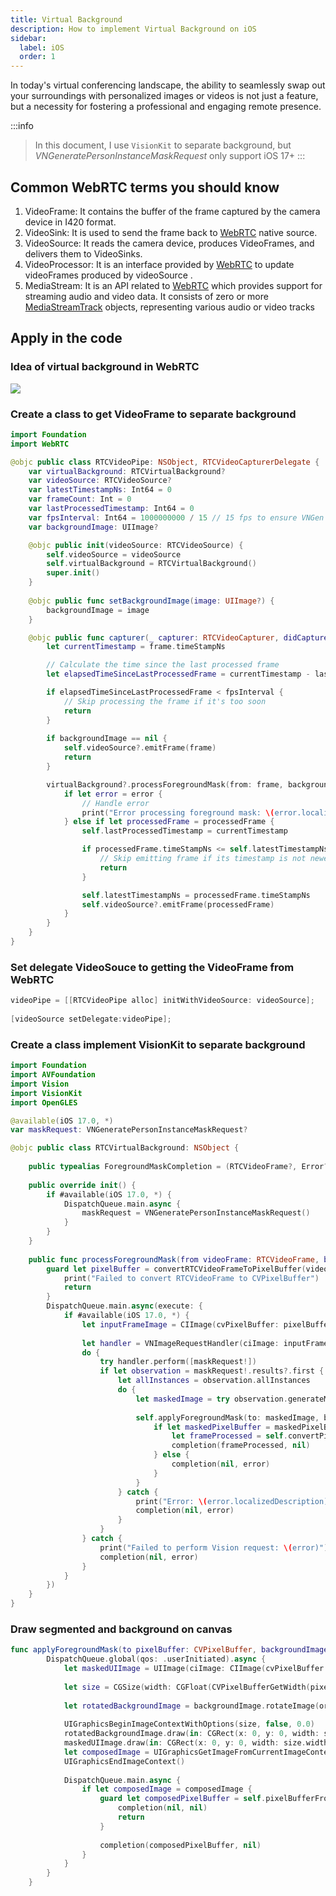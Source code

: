 ```yaml
---
title: Virtual Background
description: How to implement Virtual Background on iOS
sidebar:
  label: iOS
  order: 1
---
```


In today's virtual conferencing landscape, the ability to seamlessly swap out your surroundings with personalized images or videos is not just a feature, but a necessity for fostering a professional and engaging remote presence.

:::info
> In this document, I use `VisionKit` to separate background, but *VNGeneratePersonInstanceMaskRequest* only support iOS 17+
:::

## Common WebRTC terms you should know

1. VideoFrame: It contains the buffer of the frame captured by the camera device in I420 format.
2. VideoSink:  It is used to send the frame back to [WebRTC](https://developer.mozilla.org/en-US/docs/Web/API/WebRTC_API) native source.
3. VideoSource: It reads the camera device, produces VideoFrames, and delivers them to VideoSinks.
4. VideoProcessor: It is an interface provided by [WebRTC](https://developer.mozilla.org/en-US/docs/Web/API/WebRTC_API) to update videoFrames produced by videoSource .
5. MediaStream: It is an API related to [WebRTC](https://developer.mozilla.org/en-US/docs/Web/API/WebRTC_API) which provides support for streaming audio and video data. It consists of zero or more [MediaStreamTrack](https://developer.mozilla.org/en-US/docs/Web/API/MediaStreamTrack) objects, representing various audio or video tracks

## Apply in the code

### Idea of virtual background in WebRTC

<img src="../../img/vb-exp.gif"/>

### Create a class to get VideoFrame to separate background

```swift
import Foundation
import WebRTC

@objc public class RTCVideoPipe: NSObject, RTCVideoCapturerDelegate {
    var virtualBackground: RTCVirtualBackground?
    var videoSource: RTCVideoSource?
    var latestTimestampNs: Int64 = 0
    var frameCount: Int = 0
    var lastProcessedTimestamp: Int64 = 0
    var fpsInterval: Int64 = 1000000000 / 15 // 15 fps to ensure VNGen can proccess
    var backgroundImage: UIImage?

    @objc public init(videoSource: RTCVideoSource) {
        self.videoSource = videoSource
        self.virtualBackground = RTCVirtualBackground()
        super.init()
    }
    
    @objc public func setBackgroundImage(image: UIImage?) {
        backgroundImage = image
    }

    @objc public func capturer(_ capturer: RTCVideoCapturer, didCapture frame: RTCVideoFrame) {
        let currentTimestamp = frame.timeStampNs

        // Calculate the time since the last processed frame
        let elapsedTimeSinceLastProcessedFrame = currentTimestamp - lastProcessedTimestamp

        if elapsedTimeSinceLastProcessedFrame < fpsInterval {
            // Skip processing the frame if it's too soon
            return
        }
        
        if backgroundImage == nil {
            self.videoSource?.emitFrame(frame)
            return
        }

        virtualBackground?.processForegroundMask(from: frame, backgroundImage: backgroundImage!) { processedFrame, error in
            if let error = error {
                // Handle error
                print("Error processing foreground mask: \(error.localizedDescription)")
            } else if let processedFrame = processedFrame {
                self.lastProcessedTimestamp = currentTimestamp

                if processedFrame.timeStampNs <= self.latestTimestampNs {
                    // Skip emitting frame if its timestamp is not newer than the latest one
                    return
                }

                self.latestTimestampNs = processedFrame.timeStampNs
                self.videoSource?.emitFrame(processedFrame)
            }
        }
    }
}
```

### Set delegate VideoSouce to getting the VideoFrame from WebRTC

```objectivec
videoPipe = [[RTCVideoPipe alloc] initWithVideoSource: videoSource];
        
[videoSource setDelegate:videoPipe];
```

### Create a class implement VisionKit to separate background

```swift
import Foundation
import AVFoundation
import Vision
import VisionKit
import OpenGLES

@available(iOS 17.0, *)
var maskRequest: VNGeneratePersonInstanceMaskRequest?

@objc public class RTCVirtualBackground: NSObject {
    
    public typealias ForegroundMaskCompletion = (RTCVideoFrame?, Error?) -> Void
    
    public override init() {
        if #available(iOS 17.0, *) {
            DispatchQueue.main.async {
                maskRequest = VNGeneratePersonInstanceMaskRequest()
            }
        }
    }
    
    public func processForegroundMask(from videoFrame: RTCVideoFrame, backgroundImage: UIImage, completion: @escaping ForegroundMaskCompletion) {
        guard let pixelBuffer = convertRTCVideoFrameToPixelBuffer(videoFrame) else {
            print("Failed to convert RTCVideoFrame to CVPixelBuffer")
            return
        }
        DispatchQueue.main.async(execute: {
            if #available(iOS 17.0, *) {
                let inputFrameImage = CIImage(cvPixelBuffer: pixelBuffer).resize()
                
                let handler = VNImageRequestHandler(ciImage: inputFrameImage!, options: [:])
                do {
                    try handler.perform([maskRequest!])
                    if let observation = maskRequest!.results?.first {
                        let allInstances = observation.allInstances
                        do {
                            let maskedImage = try observation.generateMaskedImage(ofInstances: allInstances, from: handler, croppedToInstancesExtent: false)
                            
                            self.applyForegroundMask(to: maskedImage, backgroundImage: backgroundImage) { maskedPixelBuffer, error in
                                if let maskedPixelBuffer = maskedPixelBuffer {
                                    let frameProcessed = self.convertPixelBufferToRTCVideoFrame(maskedPixelBuffer, rotation: videoFrame.rotation, timeStampNs: videoFrame.timeStampNs)
                                    completion(frameProcessed, nil)
                                } else {
                                    completion(nil, error)
                                }
                            }
                        } catch {
                            print("Error: \(error.localizedDescription)")
                            completion(nil, error)
                        }
                    }
                } catch {
                    print("Failed to perform Vision request: \(error)")
                    completion(nil, error)
                }
            }
        })   
    }
}
```

### Draw segmented and background on canvas

```swift
func applyForegroundMask(to pixelBuffer: CVPixelBuffer, backgroundImage: UIImage, completion: @escaping (CVPixelBuffer?, Error?) -> Void) {
        DispatchQueue.global(qos: .userInitiated).async {
            let maskedUIImage = UIImage(ciImage: CIImage(cvPixelBuffer: pixelBuffer))
            
            let size = CGSize(width: CGFloat(CVPixelBufferGetWidth(pixelBuffer)), height: CGFloat(CVPixelBufferGetHeight(pixelBuffer)))
            
            let rotatedBackgroundImage = backgroundImage.rotateImage(orientation: UIImage.Orientation.up)
            
            UIGraphicsBeginImageContextWithOptions(size, false, 0.0)
            rotatedBackgroundImage.draw(in: CGRect(x: 0, y: 0, width: size.width, height: size.height))
            maskedUIImage.draw(in: CGRect(x: 0, y: 0, width: size.width, height: size.height))
            let composedImage = UIGraphicsGetImageFromCurrentImageContext()
            UIGraphicsEndImageContext()
            
            DispatchQueue.main.async {
                if let composedImage = composedImage {
                    guard let composedPixelBuffer = self.pixelBufferFromImage(image: composedImage) else {
                        completion(nil, nil)
                        return
                    }
                    
                    completion(composedPixelBuffer, nil)
                }
            }
        }
    }
```
